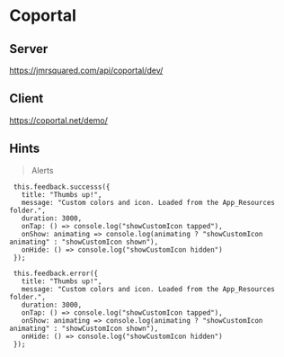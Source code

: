# Coportal

## Server

https://jmrsquared.com/api/coportal/dev/

## Client

https://coportal.net/demo/


## Hints

> Alerts
 ```
  this.feedback.successs({
    title: "Thumbs up!",
    message: "Custom colors and icon. Loaded from the App_Resources folder.",
    duration: 3000,
    onTap: () => console.log("showCustomIcon tapped"),
    onShow: animating => console.log(animating ? "showCustomIcon animating" : "showCustomIcon shown"),
    onHide: () => console.log("showCustomIcon hidden")
  });
 ```

 ```
  this.feedback.error({
    title: "Thumbs up!",
    message: "Custom colors and icon. Loaded from the App_Resources folder.",
    duration: 3000,
    onTap: () => console.log("showCustomIcon tapped"),
    onShow: animating => console.log(animating ? "showCustomIcon animating" : "showCustomIcon shown"),
    onHide: () => console.log("showCustomIcon hidden")
  });
 ```
